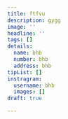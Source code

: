 ```yaml
---
title: ftfvu
description: gygg
image: ''
headline: ''
tags: []
details:
  name: bhb
  number: bhb
  address: bhb
tipList: []
instragram:
  username: bhb
  images: []
draft: true

---
```


